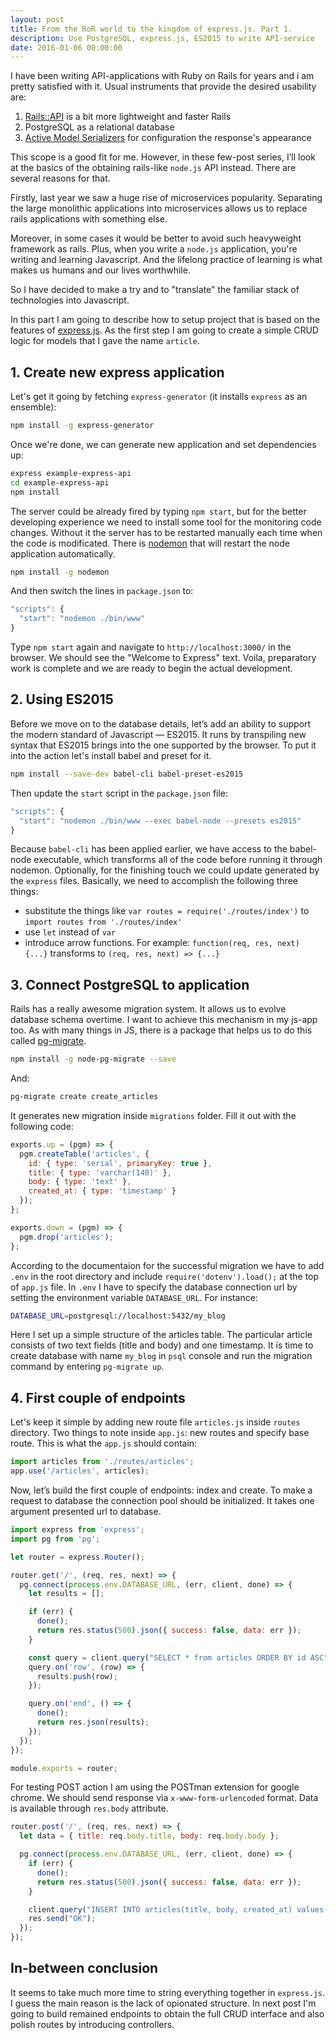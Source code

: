 ```yaml
---
layout: post
title: From the RoR world to the kingdom of express.js. Part 1.
description: Use PostgreSQL, express.js, ES2015 to write API-service
date: 2016-01-06 00:00:00
---
```

I have been writing API-applications with Ruby on Rails for years and i am pretty satisfied with it. Usual instruments that provide the desired usability are:

1. [Rails::API](https://github.com/rails-api/rails-api) is a bit more lightweight and faster Rails
2. PostgreSQL as a relational database
3. [Active Model Serializers](https://github.com/rails-api/active_model_serializers) for configuration the response's appearance

This scope is a good fit for me. However, in these few-post series, I’ll look at the basics of the obtaining rails-like `node.js` API instead. There are several reasons for that.

Firstly, last year we saw a huge rise of microservices popularity. Separating the large monolithic applications into microservices allows us to replace rails applications with something else.

Moreover, in some cases it would be better to avoid such heavyweight framework as rails.
Plus, when you write a `node.js` application, you're writing and learning Javascript. And the lifelong practice of learning is what makes us humans and our lives worthwhile.

So I have decided to make a try and to "translate" the familiar stack of technologies into Javascript.

In this part I am going to describe how to setup project that is based on the features of [express.js](http://expressjs.com/). As the first step I am going to create a simple CRUD logic for models that I gave the name `article`.

## 1. Create new express application

Let's get it going by fetching `express-generator` (it installs `express` as an ensemble):

```bash
npm install -g express-generator
```

Once we're done, we can generate new application and set dependencies up:

```bash
express example-express-api
cd example-express-api
npm install
```

The server could be already fired by typing `npm start`, but for the better developing experience we need to install some tool for the monitoring code changes. Without it the server has to be restarted manually each time when the code is modificated. There is [nodemon](https://github.com/remy/nodemon) that will restart the node application automatically.

```bash
npm install -g nodemon
```

And then switch the lines in `package.json` to:

```javascript
"scripts": {
  "start": "nodemon ./bin/www"
}
```

Type `npm start` again and navigate to `http://localhost:3000/` in the browser. We should see the "Welcome to Express" text. Voila, preparatory work is complete and we are ready to begin the actual development.

## 2. Using ES2015

Before we move on to the database details, let’s add an ability to support the modern standard of Javascript &mdash; ES2015. It runs by transpiling new syntax that ES2015 brings into the one supported by the browser. To put it into the action let's install babel and preset for it.

```bash
npm install --save-dev babel-cli babel-preset-es2015
```

Then update the `start` script in the `package.json` file:

```javascript
"scripts": {
  "start": "nodemon ./bin/www --exec babel-node --presets es2015"
}
```

Because `babel-cli` has been applied earlier, we have access to the babel-node executable, which transforms all of the code before running it through nodemon.
Optionally, for the finishing touch we could update generated by the `express` files. Basically, we need to accomplish the following three things:

* substitute the things like
`var routes = require('./routes/index')` to  `import routes from './routes/index'`
* use `let` instead of `var`
* introduce arrow functions. For example:
`function(req, res, next) {...}` transforms to `(req, res, next) => {...}`

## 3. Connect PostgreSQL to application

Rails has a really awesome migration system. It allows us to evolve database schema overtime. I want to achieve this mechanism in my js-app too. As with many things in JS, there is a package that helps us to do this called [pg-migrate](https://github.com/theoephraim/node-pg-migrate).

```bash
npm install -g node-pg-migrate --save
```

And:

```bash
pg-migrate create create_articles
```

It generates new migration inside `migrations` folder. Fill it out with the following code:

```javaScript
exports.up = (pgm) => {
  pgm.createTable('articles', {
    id: { type: 'serial', primaryKey: true },
    title: { type: 'varchar(140)' },
    body: { type: 'text' },
    created_at: { type: 'timestamp' }
  });
};

exports.down = (pgm) => {
  pgm.drop('articles');
};
```

According to the documentaion for the successful migration we have to add `.env` in the root directory and include `require('dotenv').load();` at the top of `app.js` file. In `.env` I have to specify the database connection url by setting the environment variable `DATABASE_URL`. For instance:

```bash
DATABASE_URL=postgresql://localhost:5432/my_blog
```

Here I set up a simple structure of the articles table. The particular article consists of two text fields (title and body) and one timestamp. It is time to create database with name `my_blog` in `psql` console and run the migration command by entering `pg-migrate up`.

## 4. First couple of endpoints

Let's keep it simple by adding new route file `articles.js` inside `routes` directory. Two things to note inside `app.js`: new routes and specify base route. This is what the `app.js` should contain:

```javaScript
import articles from './routes/articles';
app.use('/articles', articles);
```
Now, let’s build the first couple of endpoints: index and create. To make a request to database the connection pool should be initialized. It takes one argument presented url to database.

```javaScript
import express from 'express';
import pg from 'pg';

let router = express.Router();

router.get('/', (req, res, next) => {
  pg.connect(process.env.DATABASE_URL, (err, client, done) => {
    let results = [];

    if (err) {
      done();
      return res.status(500).json({ success: false, data: err });
    }

    const query = client.query("SELECT * from articles ORDER BY id ASC");
    query.on('row', (row) => {
      results.push(row);
    });

    query.on('end', () => {
      done();
      return res.json(results);
    });
  });
});

module.exports = router;
```

For testing POST action I am using the POSTman extension for google chrome. We should send response via `x-www-form-urlencoded` format. Data is available through `res.body` attribute.

```javaScript
router.post('/', (req, res, next) => {
  let data = { title: req.body.title, body: req.body.body };

  pg.connect(process.env.DATABASE_URL, (err, client, done) => {
    if (err) {
      done();
      return res.status(500).json({ success: false, data: err });
    }

    client.query("INSERT INTO articles(title, body, created_at) values($1, $2, $3)", [data.title, data.body, new Date()]);
    res.send("OK");
  });
});
```

## In-between conclusion

It seems to take much more time to string everything together in `express.js`. I guess the main reason is the lack of opionated structure. In next post I'm going to build remained endpoints to obtain the full CRUD interface and also polish routes by introducing controllers.
